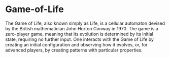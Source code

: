 # Game-of-Life
The Game of Life, also known simply as Life, is a cellular automaton devised by the British mathematician John Horton Conway in 1970.  The game is a zero-player game, meaning that its evolution is determined by its initial state, requiring no further input. One interacts with the Game of Life by creating an initial configuration and observing how it evolves, or, for advanced players, by creating patterns with particular properties.
